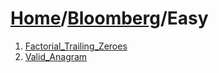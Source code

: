 # [Home](./../..)/[Bloomberg](./..)/Easy
1. [Factorial_Trailing_Zeroes](./Factorial_Trailing_Zeroes.md)
2. [Valid_Anagram](./Valid_Anagram.md)
